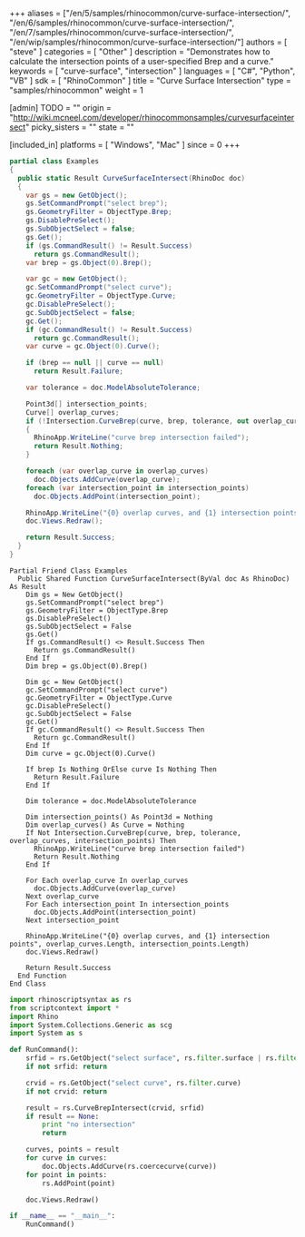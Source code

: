 +++
aliases = ["/en/5/samples/rhinocommon/curve-surface-intersection/", "/en/6/samples/rhinocommon/curve-surface-intersection/", "/en/7/samples/rhinocommon/curve-surface-intersection/", "/en/wip/samples/rhinocommon/curve-surface-intersection/"]
authors = [ "steve" ]
categories = [ "Other" ]
description = "Demonstrates how to calculate the intersection points of a user-specified Brep and a curve."
keywords = [ "curve-surface", "intersection" ]
languages = [ "C#", "Python", "VB" ]
sdk = [ "RhinoCommon" ]
title = "Curve Surface Intersection"
type = "samples/rhinocommon"
weight = 1

[admin]
TODO = ""
origin = "http://wiki.mcneel.com/developer/rhinocommonsamples/curvesurfaceintersect"
picky_sisters = ""
state = ""

[included_in]
platforms = [ "Windows", "Mac" ]
since = 0
+++

<div class="codetab-content" id="cs">

```cs
partial class Examples
{
  public static Result CurveSurfaceIntersect(RhinoDoc doc)
  {
    var gs = new GetObject();
    gs.SetCommandPrompt("select brep");
    gs.GeometryFilter = ObjectType.Brep;
    gs.DisablePreSelect();
    gs.SubObjectSelect = false;
    gs.Get();
    if (gs.CommandResult() != Result.Success)
      return gs.CommandResult();
    var brep = gs.Object(0).Brep();

    var gc = new GetObject();
    gc.SetCommandPrompt("select curve");
    gc.GeometryFilter = ObjectType.Curve;
    gc.DisablePreSelect();
    gc.SubObjectSelect = false;
    gc.Get();
    if (gc.CommandResult() != Result.Success)
      return gc.CommandResult();
    var curve = gc.Object(0).Curve();

    if (brep == null || curve == null)
      return Result.Failure;

    var tolerance = doc.ModelAbsoluteTolerance;

    Point3d[] intersection_points;
    Curve[] overlap_curves;
    if (!Intersection.CurveBrep(curve, brep, tolerance, out overlap_curves, out intersection_points))
    {
      RhinoApp.WriteLine("curve brep intersection failed");
      return Result.Nothing;
    }

    foreach (var overlap_curve in overlap_curves)
      doc.Objects.AddCurve(overlap_curve);
    foreach (var intersection_point in intersection_points)
      doc.Objects.AddPoint(intersection_point);

    RhinoApp.WriteLine("{0} overlap curves, and {1} intersection points", overlap_curves.Length, intersection_points.Length);
    doc.Views.Redraw();

    return Result.Success;
  }
}
```

</div>


<div class="codetab-content" id="vb">

```vbnet
Partial Friend Class Examples
  Public Shared Function CurveSurfaceIntersect(ByVal doc As RhinoDoc) As Result
	Dim gs = New GetObject()
	gs.SetCommandPrompt("select brep")
	gs.GeometryFilter = ObjectType.Brep
	gs.DisablePreSelect()
	gs.SubObjectSelect = False
	gs.Get()
	If gs.CommandResult() <> Result.Success Then
	  Return gs.CommandResult()
	End If
	Dim brep = gs.Object(0).Brep()

	Dim gc = New GetObject()
	gc.SetCommandPrompt("select curve")
	gc.GeometryFilter = ObjectType.Curve
	gc.DisablePreSelect()
	gc.SubObjectSelect = False
	gc.Get()
	If gc.CommandResult() <> Result.Success Then
	  Return gc.CommandResult()
	End If
	Dim curve = gc.Object(0).Curve()

	If brep Is Nothing OrElse curve Is Nothing Then
	  Return Result.Failure
	End If

	Dim tolerance = doc.ModelAbsoluteTolerance

	Dim intersection_points() As Point3d = Nothing
	Dim overlap_curves() As Curve = Nothing
	If Not Intersection.CurveBrep(curve, brep, tolerance, overlap_curves, intersection_points) Then
	  RhinoApp.WriteLine("curve brep intersection failed")
	  Return Result.Nothing
	End If

	For Each overlap_curve In overlap_curves
	  doc.Objects.AddCurve(overlap_curve)
	Next overlap_curve
	For Each intersection_point In intersection_points
	  doc.Objects.AddPoint(intersection_point)
	Next intersection_point

	RhinoApp.WriteLine("{0} overlap curves, and {1} intersection points", overlap_curves.Length, intersection_points.Length)
	doc.Views.Redraw()

	Return Result.Success
  End Function
End Class
```

</div>


<div class="codetab-content" id="py">

```python
import rhinoscriptsyntax as rs
from scriptcontext import *
import Rhino
import System.Collections.Generic as scg
import System as s

def RunCommand():
    srfid = rs.GetObject("select surface", rs.filter.surface | rs.filter.polysurface)
    if not srfid: return

    crvid = rs.GetObject("select curve", rs.filter.curve)
    if not crvid: return

    result = rs.CurveBrepIntersect(crvid, srfid)
    if result == None:
        print "no intersection"
        return

    curves, points = result
    for curve in curves:
        doc.Objects.AddCurve(rs.coercecurve(curve))
    for point in points:
        rs.AddPoint(point)

    doc.Views.Redraw()

if __name__ == "__main__":
    RunCommand()
```

</div>
